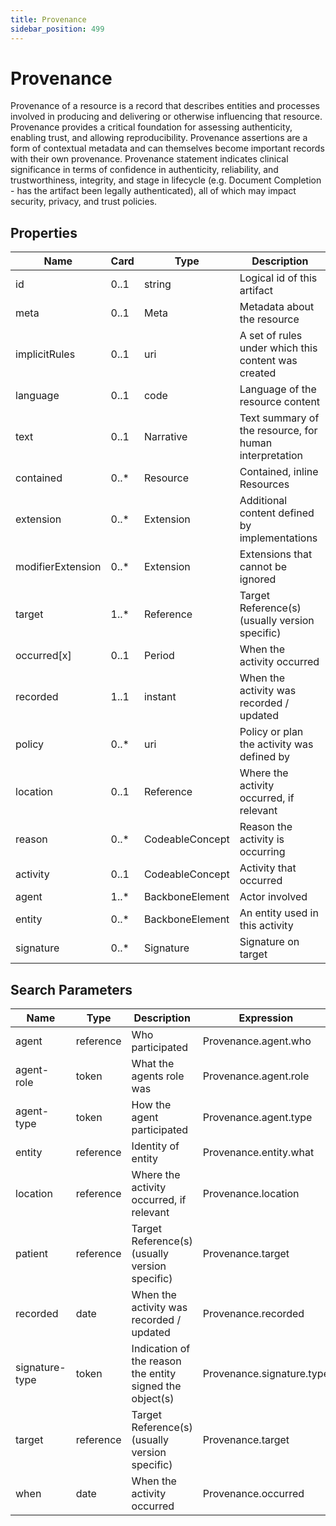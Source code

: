 ```yaml
---
title: Provenance
sidebar_position: 499
---
```


# Provenance

Provenance of a resource is a record that describes entities and processes involved in producing and delivering or
  otherwise influencing that resource. Provenance provides a critical foundation for assessing authenticity, enabling
  trust, and allowing reproducibility. Provenance assertions are a form of contextual metadata and can themselves become
  important records with their own provenance. Provenance statement indicates clinical significance in terms of confidence
  in authenticity, reliability, and trustworthiness, integrity, and stage in lifecycle (e.g. Document Completion - has the
  artifact been legally authenticated), all of which may impact security, privacy, and trust policies.

## Properties

| Name | Card | Type | Description |
| --- | --- | --- | --- |
| id | 0..1 | string | Logical id of this artifact
| meta | 0..1 | Meta | Metadata about the resource
| implicitRules | 0..1 | uri | A set of rules under which this content was created
| language | 0..1 | code | Language of the resource content
| text | 0..1 | Narrative | Text summary of the resource, for human interpretation
| contained | 0..* | Resource | Contained, inline Resources
| extension | 0..* | Extension | Additional content defined by implementations
| modifierExtension | 0..* | Extension | Extensions that cannot be ignored
| target | 1..* | Reference | Target Reference(s) (usually version specific)
| occurred[x] | 0..1 | Period | When the activity occurred
| recorded | 1..1 | instant | When the activity was recorded / updated
| policy | 0..* | uri | Policy or plan the activity was defined by
| location | 0..1 | Reference | Where the activity occurred, if relevant
| reason | 0..* | CodeableConcept | Reason the activity is occurring
| activity | 0..1 | CodeableConcept | Activity that occurred
| agent | 1..* | BackboneElement | Actor involved
| entity | 0..* | BackboneElement | An entity used in this activity
| signature | 0..* | Signature | Signature on target

## Search Parameters

| Name | Type | Description | Expression
| --- | --- | --- | --- |
| agent | reference | Who participated | Provenance.agent.who
| agent-role | token | What the agents role was | Provenance.agent.role
| agent-type | token | How the agent participated | Provenance.agent.type
| entity | reference | Identity of entity | Provenance.entity.what
| location | reference | Where the activity occurred, if relevant | Provenance.location
| patient | reference | Target Reference(s) (usually version specific) | Provenance.target
| recorded | date | When the activity was recorded / updated | Provenance.recorded
| signature-type | token | Indication of the reason the entity signed the object(s) | Provenance.signature.type
| target | reference | Target Reference(s) (usually version specific) | Provenance.target
| when | date | When the activity occurred | Provenance.occurred

